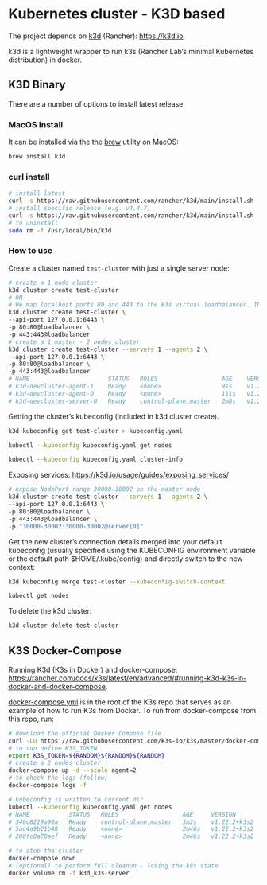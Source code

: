 # Kubernetes cluster - K3D based

The project depends on [k3d](https://github.com/rancher/k3d) (Rancher): <https://k3d.io>.

k3d is a lightweight wrapper to run k3s (Rancher Lab’s minimal Kubernetes distribution) in docker.

## K3D Binary

There are a number of options to install latest release.

### MacOS install

It can be installed via the the [brew](https://brew.sh/) utility on MacOS:

```bash
brew install k3d
```

### curl install

```bash
# install latest
curl -s https://raw.githubusercontent.com/rancher/k3d/main/install.sh | bash
# install specific release (e.g. v4.4.7)
curl -s https://raw.githubusercontent.com/rancher/k3d/main/install.sh | TAG=v4.4.7 bash
# to uninstall
sudo rm -f /usr/local/bin/k3d
```

### How to use

Create a cluster named `test-cluster` with just a single server node:

```bash
# create a 1 node cluster
k3d cluster create test-cluster
# OR
# We map localhost ports 80 and 443 to the k3s virtual loadbalancer. This will allow us to reach the ingress resources directly from the localhost on our machine
k3d cluster create test-cluster \
--api-port 127.0.0.1:6443 \
-p 80:80@loadbalancer \
-p 443:443@loadbalancer
# create a 1 master - 2 nodes cluster
k3d cluster create test-cluster --servers 1 --agents 2 \
--api-port 127.0.0.1:6443 \
-p 80:80@loadbalancer \
-p 443:443@loadbalancer
# NAME                      STATUS   ROLES                  AGE    VERSION
# k3d-devcluster-agent-1    Ready    <none>                 91s    v1.21.2+k3s1
# k3d-devcluster-agent-0    Ready    <none>                 111s   v1.21.2+k3s1
# k3d-devcluster-server-0   Ready    control-plane,master   2m8s   v1.21.2+k3s1
```

Getting the cluster’s kubeconfig (included in k3d cluster create).

```bash
k3d kubeconfig get test-cluster > kubeconfig.yaml

kubectl --kubeconfig kubeconfig.yaml get nodes

kubectl --kubeconfig kubeconfig.yaml cluster-info
```

Exposing services: <https://k3d.io/usage/guides/exposing_services/>

```bash
# expose NodePort range 30000-30002 on the master node
k3d cluster create test-cluster --servers 1 --agents 2 \
--api-port 127.0.0.1:6443 \
-p 80:80@loadbalancer \
-p 443:443@loadbalancer \
-p "30000-30002:30000-30002@server[0]"
```

Get the new cluster’s connection details merged into your default kubeconfig (usually specified using the KUBECONFIG environment variable or the default path $HOME/.kube/config) and directly switch to the new context:

```bash
k3d kubeconfig merge test-cluster --kubeconfig-switch-context

kubectl get nodes
```

To delete the k3d cluster:

```bash
k3d cluster delete test-cluster
```

## K3S Docker-Compose

Running K3d (K3s in Docker) and docker-compose: <https://rancher.com/docs/k3s/latest/en/advanced/#running-k3d-k3s-in-docker-and-docker-compose>.

[docker-compose.yml](https://github.com/k3s-io/k3s/blob/master/docker-compose.yml) is in the root of the K3s repo that serves as an example of how to run K3s from Docker. To run from docker-compose from this repo, run:

```bash
# download the official Docker Compose file
curl -LO https://raw.githubusercontent.com/k3s-io/k3s/master/docker-compose.yml
# to run define K3S_TOKEN
export K3S_TOKEN=${RANDOM}${RANDOM}${RANDOM}
# create a 2 nodes cluster
docker-compose up -d --scale agent=2
# to check the logs (follow)
docker-compose logs -f

# kubeconfig is written to current dir
kubectl --kubeconfig kubeconfig.yaml get nodes
# NAME           STATUS   ROLES                  AGE     VERSION
# 340c8229a90a   Ready    control-plane,master   3m2s    v1.22.2+k3s2
# 5ac4a9b21b48   Ready    <none>                 2m46s   v1.22.2+k3s2
# 280fc0a70aef   Ready    <none>                 2m46s   v1.22.2+k3s2

# to stop the cluster
docker-compose down
# (optional) to perform full cleanup - losing the k8s state
docker volume rm -f k3d_k3s-server
```
